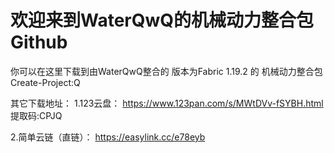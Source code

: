 # 欢迎来到WaterQwQ的机械动力整合包Github
你可以在这里下载到由WaterQwQ整合的
版本为Fabric 1.19.2 的
机械动力整合包
Create-Project:Q

其它下载地址：
1.123云盘：
https://www.123pan.com/s/MWtDVv-fSYBH.html 提取码:CPJQ

2.简单云链（直链）：
https://easylink.cc/e78eyb
